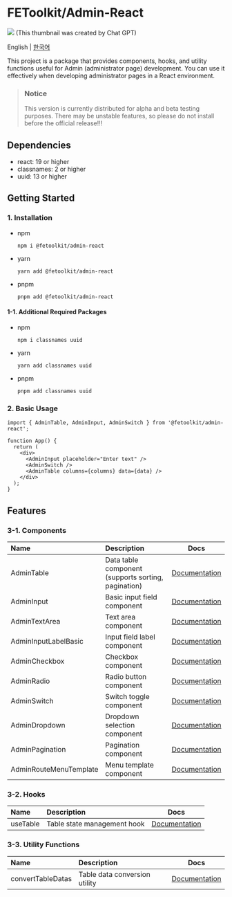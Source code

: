 # FEToolkit/Admin-React

![](https://fejumvuajiwc28287693.gcdn.ntruss.com/fetoolkit/fetoolkit_thumbnail.png)
(This thumbnail was created by Chat GPT)

English | [한국어](./README_kr.md)

This project is a package that provides components, hooks, and utility functions useful for Admin (administrator page) development. You can use it effectively when developing administrator pages in a React environment.

> ### Notice
>
> This version is currently distributed for alpha and beta testing purposes. There may be unstable features, so please do not install before the official release!!!

## Dependencies

- react: 19 or higher
- classnames: 2 or higher
- uuid: 13 or higher

## Getting Started

### 1. Installation

- npm
  ```
  npm i @fetoolkit/admin-react
  ```
- yarn
  ```
  yarn add @fetoolkit/admin-react
  ```
- pnpm
  ```
  pnpm add @fetoolkit/admin-react
  ```

#### 1-1. Additional Required Packages

- npm
  ```
  npm i classnames uuid
  ```
- yarn
  ```
  yarn add classnames uuid
  ```
- pnpm
  ```
  pnpm add classnames uuid
  ```

### 2. Basic Usage

```tsx
import { AdminTable, AdminInput, AdminSwitch } from '@fetoolkit/admin-react';

function App() {
  return (
    <div>
      <AdminInput placeholder="Enter text" />
      <AdminSwitch />
      <AdminTable columns={columns} data={data} />
    </div>
  );
}
```

## Features

### 3-1. Components

| Name                   | Description                                         |                           Docs                           |
| :--------------------- | :-------------------------------------------------- | :------------------------------------------------------: |
| AdminTable             | Data table component (supports sorting, pagination) |      [Documentation](./docs/en/component_table.md)       |
| AdminInput             | Basic input field component                         |      [Documentation](./docs/en/component_input.md)       |
| AdminTextArea          | Text area component                                 |     [Documentation](./docs/en/component_textarea.md)     |
| AdminInputLabelBasic   | Input field label component                         | [Documentation](./docs/en/component_inputlabel_basic.md) |
| AdminCheckbox          | Checkbox component                                  |     [Documentation](./docs/en/component_checkbox.md)     |
| AdminRadio             | Radio button component                              |      [Documentation](./docs/en/component_radio.md)       |
| AdminSwitch            | Switch toggle component                             |      [Documentation](./docs/en/component_switch.md)      |
| AdminDropdown          | Dropdown selection component                        |     [Documentation](./docs/en/component_dropdown.md)     |
| AdminPagination        | Pagination component                                |    [Documentation](./docs/en/component_pagination.md)    |
| AdminRouteMenuTemplate | Menu template component                             |   [Documentation](./docs/en/component_menutemplate.md)   |

### 3-2. Hooks

| Name     | Description                 |                    Docs                     |
| :------- | :-------------------------- | :-----------------------------------------: |
| useTable | Table state management hook | [Documentation](./docs/en/hook_useTable.md) |

### 3-3. Utility Functions

| Name              | Description                   |                         Docs                         |
| :---------------- | :---------------------------- | :--------------------------------------------------: |
| convertTableDatas | Table data conversion utility | [Documentation](./docs/en/util_convertTableDatas.md) |
